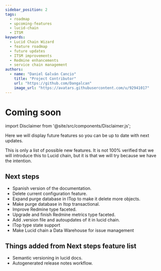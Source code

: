 ```yaml
---
sidebar_position: 2
tags: 
  - roadmap
  - upcoming-features
  - lucid-chain
  - ITSM
keywords:
  - Lucid Chain Wizard
  - feature roadmap
  - future updates
  - ITSM improvements
  - Redmine enhancements
  - service chain management
authors: 
  - name: "Daniel Galván Cancio"
    title: "Project Contributor"
    url: "https://github.com/Dangalcan"
    image_url: "https://avatars.githubusercontent.com/u/92941017"
---
```


# Coming soon

import Disclaimer from '@site/src/components/Disclaimer.js';

Here we will display future features so you can be up to date with next updates.

<Disclaimer>
This is only a list of possible new features. It is not 100% verified that we will introduce this to Lucid chain, but it is that we will try because we have the intention.
</Disclaimer>

## Next steps

+ Spanish version of the documentation.
+ Delete current configuration feature.
+ Expand purge database in ITop to make it delete more objects.
+ Make purge database in Itop transactional.
+ Improve Redmine type faceted.
+ Upgrade and finish Redmine metrics type faceted.
+ Add .version file and autoupdates of it in lucid chain.
+ ITop type state support
+ Make Lucid chain a Data Warehouse for issue management

## Things added from Next steps feature list

+ Semantic versioning in lucid docs.
+ Autogenerated release notes workflow.
